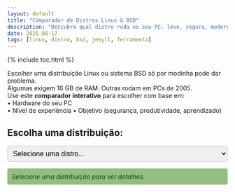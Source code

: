```yaml
---
layout: default
title: "Comparador de Distros Linux & BSD"
description: "Descubra qual distro roda no seu PC: leve, segura, moderna ou antiga. Veja compatibilidade, uso e nível."
date: 2025-08-17
tags: [linux, distro, bsd, jekyll, ferramenta]
---
```


{% include toc.html %}



<p>
  Escolher uma distribuição Linux ou sistema BSD só por modinha pode dar problema.
  <br>
  Algumas exigem 16 GB de RAM. Outras rodam em PCs de 2005.
  <br>
  Use este <strong>comparador interativo</strong> para escolher com base em:
  <br>• Hardware do seu PC
  <br>• Nível de experiência
  • Objetivo (segurança, produtividade, aprendizado)
</p>

<h2>Escolha uma distribuição:</h2>
<select id="distro" style="width: 100%; padding: 8px; font-size: 16px; border: 1px solid #ccc; border-radius: 4px;">
  <option value="">Selecione uma distro...</option>
  <option value="ubuntu">Ubuntu</option>
  <option value="linuxmint">Linux Mint</option>
  <option value="xubuntu">Xubuntu</option>
  <option value="lubuntu">Lubuntu</option>
  <option value="debian">Debian</option>
  <option value="fedora">Fedora</option>
  <option value="arch">Arch Linux</option>
  <option value="manjaro">Manjaro</option>
  <option value="kali">Kali Linux</option>
  <option value="gentoo">Gentoo</option>
  <option value="slackware">Slackware</option>
  <option value="alpine">Alpine Linux</option>
  <option value="void">Void Linux</option>
  <option value="nixos">NixOS</option>
  <option value="freebsd">FreeBSD</option>
  <option value="openbsd">OpenBSD</option>
  <option value="popos">Pop!_OS</option>
  <option value="zorin">Zorin OS</option>
  <option value="mxlinux">MX Linux</option>
  <option value="tails">Tails OS</option>
  <option value="qubes">Qubes OS</option>
</select>

<!-- Informações das distros -->
<div id="info-container" style="margin-top: 15px;">
  <div style="color: #0c4609; font-style: italic; padding: 10px; background: #94bd82; border-radius: 4px;">
    Selecione uma distribuição para ver detalhes.
  </div>
</div>

<script>
  document.addEventListener('DOMContentLoaded', function () {
    const select = document.getElementById('distro');
    const container = document.getElementById('info-container');

    // Banco de dados das distros
    const distros = {
      ubuntu: {
        nome: "Ubuntu",
        uso: "Iniciantes, desktop, servidores",
        ram: "2 GB",
        hd: "25 GB",
        nivel: "Fácil",
        compatibilidade: "Alta",
        estilo: "O primeiro amor do Linux."
      },
      linuxmint: {
        nome: "Linux Mint",
        uso: "Substituir Windows, uso diário",
        ram: "2 GB",
        hd: "20 GB",
        nivel: "Fácil",
        compatibilidade: "Alta",
        estilo: "Ubuntu com cara de casa."
      },
      xubuntu: {
        nome: "Xubuntu",
        uso: "PCs antigos, baixo consumo",
        ram: "1 GB",
        hd: "10 GB",
        nivel: "Fácil",
        compatibilidade: "Alta",
        estilo: "Ubuntu leve com XFCE."
      },
      lubuntu: {
        nome: "Lubuntu",
        uso: "Máquinas muito fracas, netbooks",
        ram: "1 GB",
        hd: "8 GB",
        nivel: "Fácil",
        compatibilidade: "Alta",
        estilo: "O mais leve do bloco."
      },
      debian: {
        nome: "Debian",
        uso: "Estabilidade, servidores, base de outras",
        ram: "1 GB",
        hd: "10 GB",
        nivel: "Médio",
        compatibilidade: "Alta",
        estilo: "A mãe de todas as distros modernas."
      },
      fedora: {
        nome: "Fedora",
        uso: "Desenvolvimento, tecnologia nova",
        ram: "2 GB",
        hd: "20 GB",
        nivel: "Médio",
        compatibilidade: "Alta",
        estilo: "O laboratório da Red Hat."
      },
      arch: {
        nome: "Arch Linux",
        uso: "Aprendizado profundo, personalização",
        ram: "512 MB",
        hd: "10 GB",
        nivel: "Difícil",
        compatibilidade: "Alta",
        estilo: "Você não usa Arch. Arch te usa."
      },
      manjaro: {
        nome: "Manjaro",
        uso: "Arch com facilidade",
        ram: "2 GB",
        hd: "30 GB",
        nivel: "Médio",
        compatibilidade: "Alta",
        estilo: "Arch Linux com airbag."
      },
      kali: {
        nome: "Kali Linux",
        uso: "Pentest, segurança, testes",
        ram: "2 GB",
        hd: "20 GB",
        nivel: "Difícil",
        compatibilidade: "Média",
        estilo: "Não é pra uso diário. É pra quebrar coisas."
      },
      gentoo: {
        nome: "Gentoo",
        uso: "Otimização extrema, compilação total",
        ram: "1 GB",
        hd: "10 GB",
        nivel: "Difícil",
        compatibilidade: "Alta",
        estilo: "Seu PC será rápido. Sua paciência, não."
      },
      slackware: {
        nome: "Slackware",
        uso: "Purismo Unix, servidores antigos",
        ram: "128 MB",
        hd: "1 GB",
        nivel: "Difícil",
        compatibilidade: "Alta",
        estilo: "A distro que lembra que Linux era Unix."
      },
      alpine: {
        nome: "Alpine Linux",
        uso: "Containers, segurança, minimalista",
        ram: "128 MB",
        hd: "100 MB",
        nivel: "Médio",
        compatibilidade: "Alta",
        estilo: "Pequeno, rápido, sem frescura."
      },
      void: {
        nome: "Void Linux",
        uso: "Minimalismo, sem systemd",
        ram: "512 MB",
        hd: "6 GB",
        nivel: "Médio",
        compatibilidade: "Alta",
        estilo: "Para quem cansou de systemd."
      },
      nixos: {
        nome: "NixOS",
        uso: "Sistema declarativo, DevOps",
        ram: "1 GB",
        hd: "20 GB",
        nivel: "Difícil",
        compatibilidade: "Média",
        estilo: "Seu sistema vira código. E você vira um mago."
      },
      freebsd: {
        nome: "FreeBSD",
        uso: "Servidores, ZFS, redes",
        ram: "512 MB",
        hd: "10 GB",
        nivel: "Difícil",
        compatibilidade: "Média",
        estilo: "Unix de verdade. Não é Linux."
      },
      openbsd: {
        nome: "OpenBSD",
        uso: "Segurança máxima, firewalls",
        ram: "128 MB",
        hd: "2 GB",
        nivel: "Difícil",
        compatibilidade: "Baixa",
        estilo: "Segurança primeiro. Tudo o resto vem depois."
      },
      popos: {
        nome: "Pop!_OS",
        uso: "NVIDIA, desenvolvimento, produtividade",
        ram: "4 GB",
        hd: "64 GB",
        nivel: "Médio",
        compatibilidade: "Alta",
        estilo: "Feito pela System76 para quem trabalha com GPU."
      },
      zorin: {
        nome: "Zorin OS",
        uso: "Windows → Linux, fácil de usar",
        ram: "2 GB",
        hd: "25 GB",
        nivel: "Fácil",
        compatibilidade: "Alta",
        estilo: "Linux com cara de Windows — de propósito."
      },
      mxlinux: {
        nome: "MX Linux",
        uso: "Estabilidade, live USB, PCs médios",
        ram: "1 GB",
        hd: "10 GB",
        nivel: "Médio",
        compatibilidade: "Alta",
        estilo: "Debian + XFCE + simplicidade."
      },
      tails: {
        nome: "Tails OS",
        uso: "Anonimato, navegação segura",
        ram: "2 GB",
        hd: "10 GB (USB)",
        nivel: "Médio",
        compatibilidade: "Média",
        estilo: "Nada é salvo. Você passa, some e ninguém sabe."
      },
      qubes: {
        nome: "Qubes OS",
        uso: "Isolamento por VM, segurança extrema",
        ram: "16 GB",
        hd: "SSD rápido",
        nivel: "Difícil",
        compatibilidade: "Média",
        estilo: "Cada tarefa em uma máquina virtual diferente."
      }
    };

    // Função para mostrar info
    select.addEventListener('change', function () {
      const value = this.value;
      container.innerHTML = '';

      if (!value || !distros[value]) {
        const placeholder = document.createElement('div');
        placeholder.style.cssText = "color: #000000; font-style: italic; padding: 10px; background: #000000; ; border-radius: 4px;";
        placeholder.textContent = "Selecione uma distribuição para ver detalhes.";
        container.appendChild(placeholder);
        return;
      }

      const d = distros[value];

      const div = document.createElement('div');
      div.style.cssText = `
        background: #1f3e18 ;
        border-left: 5px solid #0074d9;
        padding: 15px;
        border-radius: 6px;
        margin-top: 10px;
        font-size: 15px;
      `;

      div.innerHTML = `
        <h3 style="margin: 0 0 10px; color: #80ff00 ;">${d.nome}</h3>
        <ul style="margin: 0; padding-left: 20px;">
          <li><strong>Uso:</strong> ${d.uso}</li>
          <li><strong>RAM mínima:</strong> ${d.ram}</li>
          <li><strong>HD:</strong> ${d.hd}</li>
          <li><strong>Nível:</strong> ${d.nivel}</li>
          <li><strong>Compatibilidade:</strong> ${d.compatibilidade}</li>
        </ul>
        <p style="font-style: italic; margin: 10px 0 0; color: #80ff00; font-size: 14px;">
          "${d.estilo}"
        </p>
      `;

      container.appendChild(div);
    });
  });
</script>
